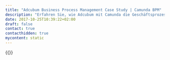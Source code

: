 ```yaml
---
title: "Adcubum Business Process Management Case Study | Camunda BPM"
description: "Erfahren Sie, wie Adcubum mit Camunda die Geschäftsprozessautomatisierung organisiert und die Effizienz im Unternehmen gesteigert hat. Camunda ist der Marktführer für Workflow-Automatisierung basierend auf Java und BPMN 2.0."
date: 2017-10-25T10:39:22+02:00
draft: false
contact: true
contacthidden: true
mycontent: static
---
```

{{<case-study-single
company="Adcubum"
companydescription="<p>Adcubum bietet Standardsoftware für die Kranken-, Unfall- und Sachversicherung im DACH-Markt an. Die Produkte unterstützen die gesamte Wertschöpfungskette der Versicherungen und erlauben die Implementation leistungsfähiger, digitalisierter End-2-End-Geschäftsprozesse. Die Software von Adcubum zeichnet sich bei ihren Kunden für ein akkumuliertes Prämienvolumen von über 20 Milliarden Euro verantwortlich.</p>"
customerquote=""
teaser=""
usecase=""
videolink=""
logo="//images.ctfassets.net/vpidbgnakfvf/2wfhUAwedmC6MkmoAusY2C/c2ade24fcbce36bac2d846b57f112523/ad-cubum.svg"
pdf=""
thumbnail="">}}